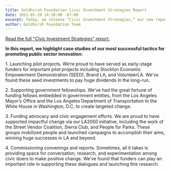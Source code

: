 ```yaml
---
title: Goldhirsh Foundation Civic Investment Strategies Report
date: 2021-05-20 14:30:00 -07:00
excerpt: Today, we release “Civic Investment Strategies,” our new report highlighting the tactics and strategies that have proven most successful for us in supporting civic progress.
author: Goldhirsh Foundation Team
---
```


[Read the full "Civic Investment Strategies" report.](https://www.dropbox.com/s/7dxxl6jb9x4hney/Goldhirsh%20Foundation%20Civic%20Investment%20Strategies%20Report.pdf?dl=0)

<!-- SHIM: Avoid multiple columns -->
<p style="display: none"></p><p style="display: none"></p><p style="display: none"></p><p style="display: none"></p>

**In this report, we highlight case studies of our most successful tactics for promoting public sector innovation:**

<p class="shim-paragraph-after-short-paragraph">
  1. Launching pilot projects. We’re proud to have served as early-stage funders for important pilot projects including Stockton Economic Empowerment Demonstration (SEED), Brand LA, and VolunteerLA. We’ve found these seed investments to pay huge dividends in the long-run.</p>


<p class="shim-paragraph-after-short-paragraph">
  2. Supporting government fellowships. We’ve had the great fortune of funding fellows embedded in government entities, from the Los Angeles Mayor’s Office and the Los Angeles Department of Transportation to the White House in Washington, D.C, to create targeted change.</p>


<p class="shim-paragraph-after-short-paragraph">
  3. Funding advocacy and civic engagement efforts. We are proud to have supported impactful change via our LA2050 initiative, including the work of the Street Vendor Coalition, Sierra Club, and People for Parks. These groups mobilized people and launched campaigns to accomplish their aims, winning huge successes in LA and beyond.</p>


<p class="shim-paragraph-after-short-paragraph">
  4. Commissioning convenings and reports. Sometimes, all it takes is providing space for conversation, research, and experimentation among civic doers to make positive change. We’ve found that funders can play an important role in supporting these dialogues and launching this research.</p>  


